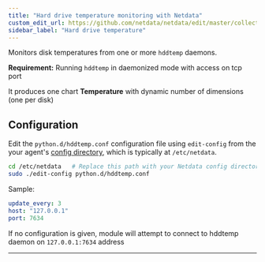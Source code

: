 ```yaml
---
title: "Hard drive temperature monitoring with Netdata"
custom_edit_url: https://github.com/netdata/netdata/edit/master/collectors/python.d.plugin/hddtemp/README.md
sidebar_label: "Hard drive temperature"
---
```




Monitors disk temperatures from one or more `hddtemp` daemons.

**Requirement:**
Running `hddtemp` in daemonized mode with access on tcp port

It produces one chart **Temperature** with dynamic number of dimensions (one per disk)

## Configuration

Edit the `python.d/hddtemp.conf` configuration file using `edit-config` from the your agent's [config
directory](/docs/agent/step-by-step/step-04#find-your-netdataconf-file), which is typically at `/etc/netdata`.

```bash
cd /etc/netdata   # Replace this path with your Netdata config directory, if different
sudo ./edit-config python.d/hddtemp.conf
```

Sample:

```yaml
update_every: 3
host: "127.0.0.1"
port: 7634
```

If no configuration is given, module will attempt to connect to hddtemp daemon on `127.0.0.1:7634` address

---


